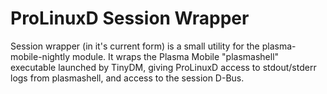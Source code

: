 # ProLinuxD Session Wrapper

Session wrapper (in it's current form) is a small utility for the plasma-mobile-nightly module. It wraps the Plasma Mobile "plasmashell" executable launched by TinyDM, giving ProLinuxD access to stdout/stderr logs from plasmashell, and access to the session D-Bus.